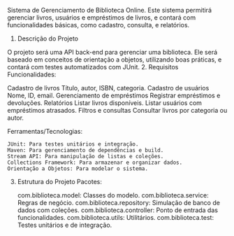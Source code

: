 Sistema de Gerenciamento de Biblioteca Online. Este sistema permitirá gerenciar livros, usuários e empréstimos de livros, e contará com funcionalidades básicas, como cadastro, consulta, e relatórios.
1. Descrição do Projeto

O projeto será uma API back-end para gerenciar uma biblioteca. Ele será baseado em conceitos de orientação a objetos, utilizando boas práticas, e contará com testes automatizados com JUnit.
2. Requisitos
   Funcionalidades:

   Cadastro de livros
   Título, autor, ISBN, categoria.
   Cadastro de usuários
   Nome, ID, email.
   Gerenciamento de empréstimos
   Registrar empréstimos e devoluções.
   Relatórios
   Listar livros disponíveis.
   Listar usuários com empréstimos atrasados.
   Filtros e consultas
   Consultar livros por categoria ou autor.

Ferramentas/Tecnologias:

    JUnit: Para testes unitários e integração.
    Maven: Para gerenciamento de dependências e build.
    Stream API: Para manipulação de listas e coleções.
    Collections Framework: Para armazenar e organizar dados.
    Orientação a Objetos: Para modelar o sistema.

3. Estrutura do Projeto
   Pacotes:

   com.biblioteca.model: Classes do modelo.
   com.biblioteca.service: Regras de negócio.
   com.biblioteca.repository: Simulação de banco de dados com coleções.
   com.biblioteca.controller: Ponto de entrada das funcionalidades.
   com.biblioteca.utils: Utilitários.
   com.biblioteca.test: Testes unitários e de integração.